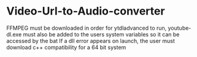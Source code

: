 # Video-Url-to-Audio-converter
FFMPEG must be downloaded in order for ytdladvanced to run, youtube-dl.exe must also be added to the users system variables so it can be accessed by the bat 
If a dll error appears on launch, the user must download c++ compatibility for a 64 bit system
